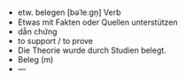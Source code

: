- etw. belegen [bəˈleːɡn̩] Verb  
- Etwas mit Fakten oder Quellen unterstützen  
- dẫn chứng  
- to support / to prove  
- Die Theorie wurde durch Studien belegt.  
- Beleg (m)  
- —